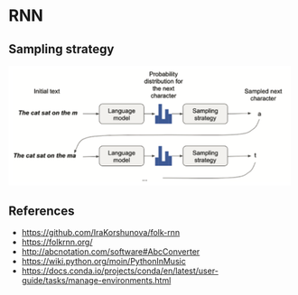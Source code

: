 # RNN

## Sampling strategy

<p float="left">
    <img src="./pix/sampling_strategy.png" width=500>
</p>

## References
* https://github.com/IraKorshunova/folk-rnn
* https://folkrnn.org/
* http://abcnotation.com/software#AbcConverter
* https://wiki.python.org/moin/PythonInMusic
* https://docs.conda.io/projects/conda/en/latest/user-guide/tasks/manage-environments.html